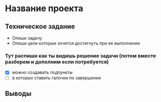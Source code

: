 # Название проекта
## Техническое задание
- Опиши задачу
- Опиши цели которые хочется достигнуть при ее выполнении
  
### Тут распиши как ты видишь решение задачи (потом вместе разберем и дополним если потребуется)
  - [x] можно создавать подпункты
  - [ ] в которых ставить галочки по завершении
## Выводы

